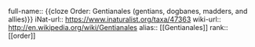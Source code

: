 full-name:: {{cloze Order: Gentianales (gentians, dogbanes, madders, and allies)}}
iNat-url:: https://www.inaturalist.org/taxa/47363
wiki-url:: http://en.wikipedia.org/wiki/Gentianales
alias:: [[Gentianales]]
rank:: [[order]]